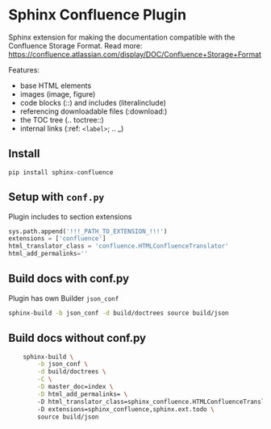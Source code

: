 Sphinx Confluence Plugin
========================

Sphinx extension for making the documentation compatible with the Confluence Storage Format.
Read more: https://confluence.atlassian.com/display/DOC/Confluence+Storage+Format

Features:

- base HTML elements
- images (image, figure)
- code blocks (::) and includes (literalinclude)
- referencing downloadable files (:download:)
- the TOC tree (.. toctree::)
- internal links (:ref: `<label>`; .. _<label>)

Install
-------
```pip install sphinx-confluence```


Setup with ``conf.py``
----------------------

Plugin includes to section extensions

```python
sys.path.append('!!!_PATH_TO_EXTENSION_!!!')
extensions = ['confluence']
html_translator_class = 'confluence.HTMLConfluenceTranslator'
html_add_permalinks=''
```

Build docs with conf.py
-----------------------


Plugin has own Builder ``json_conf``

```sh
sphinx-build -b json_conf -d build/doctrees source build/json
```

Build docs without conf.py
--------------------------

```sh
    sphinx-build \
        -b json_conf \
        -d build/doctrees \
        -C \
        -D master_doc=index \
        -D html_add_permalinks= \ 
        -D html_translator_class=sphinx_confluence.HTMLConfluenceTranslator \ 
        -D extensions=sphinx_confluence,sphinx.ext.todo \
        source build/json
```
